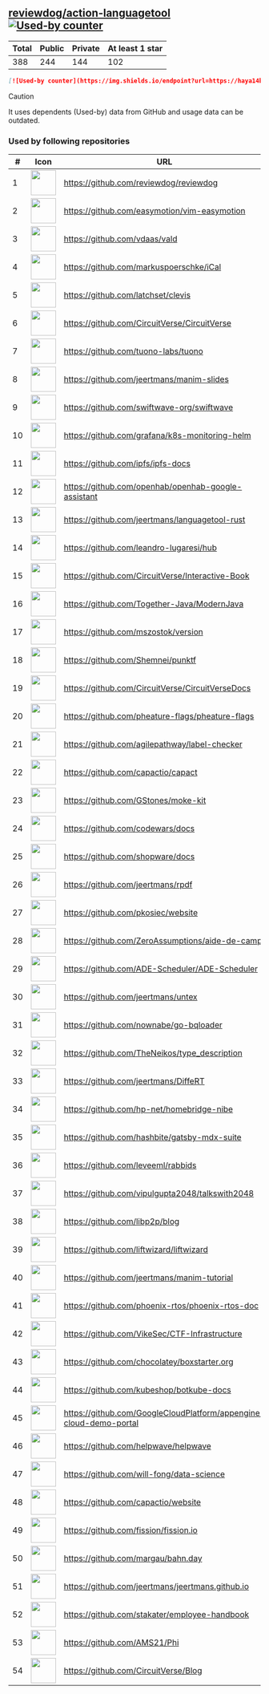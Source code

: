 





## [reviewdog/action-languagetool](https://github.com/reviewdog/action-languagetool) [![Used-by counter](https://img.shields.io/endpoint?url=https://haya14busa.github.io/github-used-by/data/reviewdog/action-languagetool/shieldsio.json)](https://github.com/haya14busa/github-used-by/tree/main/repo/reviewdog/action-languagetool)

| Total | Public | Private | At least 1 star
| ----- | ------ | ------- | ---------------
| 388 | 244 | 144 | 102 |

```md
[![Used-by counter](https://img.shields.io/endpoint?url=https://haya14busa.github.io/github-used-by/data/reviewdog/action-languagetool/shieldsio.json)](https://github.com/haya14busa/github-used-by/tree/main/repo/reviewdog/action-languagetool)
```

> [!CAUTION]
> It uses dependents (Used-by) data from GitHub and usage data can be outdated.

### Used by following repositories

| # | Icon | URL | Stars |
| -- | -- | -- | -- | 
|1|<img src="https://github.com/reviewdog.png" width=50 height=50>|https://github.com/reviewdog/reviewdog|8148|
|2|<img src="https://github.com/easymotion.png" width=50 height=50>|https://github.com/easymotion/vim-easymotion|7548|
|3|<img src="https://github.com/vdaas.png" width=50 height=50>|https://github.com/vdaas/vald|1570|
|4|<img src="https://github.com/markuspoerschke.png" width=50 height=50>|https://github.com/markuspoerschke/iCal|1137|
|5|<img src="https://github.com/latchset.png" width=50 height=50>|https://github.com/latchset/clevis|981|
|6|<img src="https://github.com/CircuitVerse.png" width=50 height=50>|https://github.com/CircuitVerse/CircuitVerse|927|
|7|<img src="https://github.com/tuono-labs.png" width=50 height=50>|https://github.com/tuono-labs/tuono|601|
|8|<img src="https://github.com/jeertmans.png" width=50 height=50>|https://github.com/jeertmans/manim-slides|548|
|9|<img src="https://github.com/swiftwave-org.png" width=50 height=50>|https://github.com/swiftwave-org/swiftwave|537|
|10|<img src="https://github.com/grafana.png" width=50 height=50>|https://github.com/grafana/k8s-monitoring-helm|322|
|11|<img src="https://github.com/ipfs.png" width=50 height=50>|https://github.com/ipfs/ipfs-docs|305|
|12|<img src="https://github.com/openhab.png" width=50 height=50>|https://github.com/openhab/openhab-google-assistant|173|
|13|<img src="https://github.com/jeertmans.png" width=50 height=50>|https://github.com/jeertmans/languagetool-rust|168|
|14|<img src="https://github.com/leandro-lugaresi.png" width=50 height=50>|https://github.com/leandro-lugaresi/hub|146|
|15|<img src="https://github.com/CircuitVerse.png" width=50 height=50>|https://github.com/CircuitVerse/Interactive-Book|143|
|16|<img src="https://github.com/Together-Java.png" width=50 height=50>|https://github.com/Together-Java/ModernJava|108|
|17|<img src="https://github.com/mszostok.png" width=50 height=50>|https://github.com/mszostok/version|105|
|18|<img src="https://github.com/Shemnei.png" width=50 height=50>|https://github.com/Shemnei/punktf|98|
|19|<img src="https://github.com/CircuitVerse.png" width=50 height=50>|https://github.com/CircuitVerse/CircuitVerseDocs|88|
|20|<img src="https://github.com/pheature-flags.png" width=50 height=50>|https://github.com/pheature-flags/pheature-flags|82|
|21|<img src="https://github.com/agilepathway.png" width=50 height=50>|https://github.com/agilepathway/label-checker|79|
|22|<img src="https://github.com/capactio.png" width=50 height=50>|https://github.com/capactio/capact|79|
|23|<img src="https://github.com/GStones.png" width=50 height=50>|https://github.com/GStones/moke-kit|74|
|24|<img src="https://github.com/codewars.png" width=50 height=50>|https://github.com/codewars/docs|56|
|25|<img src="https://github.com/shopware.png" width=50 height=50>|https://github.com/shopware/docs|51|
|26|<img src="https://github.com/jeertmans.png" width=50 height=50>|https://github.com/jeertmans/rpdf|36|
|27|<img src="https://github.com/pkosiec.png" width=50 height=50>|https://github.com/pkosiec/website|32|
|28|<img src="https://github.com/ZeroAssumptions.png" width=50 height=50>|https://github.com/ZeroAssumptions/aide-de-camp|30|
|29|<img src="https://github.com/ADE-Scheduler.png" width=50 height=50>|https://github.com/ADE-Scheduler/ADE-Scheduler|28|
|30|<img src="https://github.com/jeertmans.png" width=50 height=50>|https://github.com/jeertmans/untex|27|
|31|<img src="https://github.com/nownabe.png" width=50 height=50>|https://github.com/nownabe/go-bqloader|21|
|32|<img src="https://github.com/TheNeikos.png" width=50 height=50>|https://github.com/TheNeikos/type_description|19|
|33|<img src="https://github.com/jeertmans.png" width=50 height=50>|https://github.com/jeertmans/DiffeRT|18|
|34|<img src="https://github.com/hp-net.png" width=50 height=50>|https://github.com/hp-net/homebridge-nibe|16|
|35|<img src="https://github.com/hashbite.png" width=50 height=50>|https://github.com/hashbite/gatsby-mdx-suite|14|
|36|<img src="https://github.com/leveeml.png" width=50 height=50>|https://github.com/leveeml/rabbids|14|
|37|<img src="https://github.com/vipulgupta2048.png" width=50 height=50>|https://github.com/vipulgupta2048/talkswith2048|12|
|38|<img src="https://github.com/libp2p.png" width=50 height=50>|https://github.com/libp2p/blog|9|
|39|<img src="https://github.com/liftwizard.png" width=50 height=50>|https://github.com/liftwizard/liftwizard|9|
|40|<img src="https://github.com/jeertmans.png" width=50 height=50>|https://github.com/jeertmans/manim-tutorial|9|
|41|<img src="https://github.com/phoenix-rtos.png" width=50 height=50>|https://github.com/phoenix-rtos/phoenix-rtos-doc|8|
|42|<img src="https://github.com/VikeSec.png" width=50 height=50>|https://github.com/VikeSec/CTF-Infrastructure|8|
|43|<img src="https://github.com/chocolatey.png" width=50 height=50>|https://github.com/chocolatey/boxstarter.org|7|
|44|<img src="https://github.com/kubeshop.png" width=50 height=50>|https://github.com/kubeshop/botkube-docs|7|
|45|<img src="https://github.com/GoogleCloudPlatform.png" width=50 height=50>|https://github.com/GoogleCloudPlatform/appengine-cloud-demo-portal|7|
|46|<img src="https://github.com/helpwave.png" width=50 height=50>|https://github.com/helpwave/helpwave|6|
|47|<img src="https://github.com/will-fong.png" width=50 height=50>|https://github.com/will-fong/data-science|6|
|48|<img src="https://github.com/capactio.png" width=50 height=50>|https://github.com/capactio/website|6|
|49|<img src="https://github.com/fission.png" width=50 height=50>|https://github.com/fission/fission.io|6|
|50|<img src="https://github.com/margau.png" width=50 height=50>|https://github.com/margau/bahn.day|5|
|51|<img src="https://github.com/jeertmans.png" width=50 height=50>|https://github.com/jeertmans/jeertmans.github.io|5|
|52|<img src="https://github.com/stakater.png" width=50 height=50>|https://github.com/stakater/employee-handbook|5|
|53|<img src="https://github.com/AMS21.png" width=50 height=50>|https://github.com/AMS21/Phi|5|
|54|<img src="https://github.com/CircuitVerse.png" width=50 height=50>|https://github.com/CircuitVerse/Blog|5|

